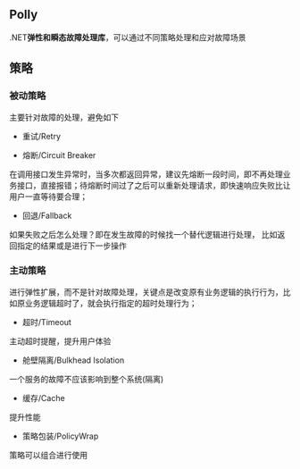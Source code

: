 
## Polly

.NET**弹性和瞬态故障处理库**，可以通过不同策略处理和应对故障场景


## 策略

### 被动策略

主要针对故障的处理，避免如下

* 重试/Retry

* 熔断/Circuit Breaker

在调用接口发生异常时，当多次都返回异常，建议先熔断一段时间，即不再处理业务接口，直接报错；待熔断时间过了之后可以重新处理请求，即快速响应失败比让用户一直等待要合理；

* 回退/Fallback

如果失败之后怎么处理？即在发生故障的时候找一个替代逻辑进行处理， 比如返回指定的结果或是进行下一步操作

### 主动策略

进行弹性扩展，而不是针对故障处理，关键点是改变原有业务逻辑的执行行为，比如原业务逻辑超时了，就会执行指定的超时处理行为；

* 超时/Timeout

主动超时提醒，提升用户体验

* 舱壁隔离/Bulkhead Isolation

一个服务的故障不应该影响到整个系统(隔离)

* 缓存/Cache

提升性能

* 策略包装/PolicyWrap

策略可以组合进行使用

